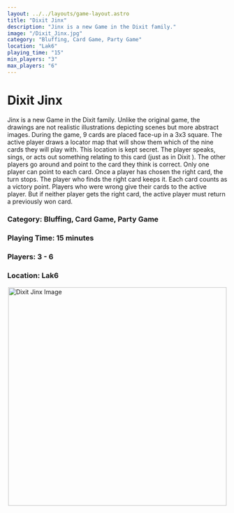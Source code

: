 ```yaml
---
layout: ../../layouts/game-layout.astro
title: "Dixit Jinx"
description: "Jinx is a new Game in the Dixit family."
image: "/Dixit_Jinx.jpg"
category: "Bluffing, Card Game, Party Game"
location: "Lak6"
playing_time: "15"
min_players: "3"
max_players: "6"
---
```

# Dixit Jinx

Jinx is a new Game in the Dixit family. Unlike the original game, the drawings are not realistic illustrations depicting scenes but more abstract images. During the game, 9 cards are placed face-up in a 3x3 square. The active player draws a locator map that will show them which of the nine cards they will play with. This location is kept secret.  The player speaks, sings, or acts out something relating to this card (just as in  Dixit ).  The other players go around and point to the card they think is correct. Only one player can point to each card. Once a player has chosen the right card, the turn stops. The player who finds the right card keeps it. Each card counts as a victory point. Players who were wrong give their cards to the active player. But if neither player gets the right card, the active player must return a previously won card.  

### Category: Bluffing, Card Game, Party Game

### Playing Time: 15 minutes

### Players: 3 - 6

### Location: Lak6

<img src="/Dixit_Jinx.jpg" alt="Dixit Jinx Image" width="500" style="display: block; margin: 0 auto">

    
